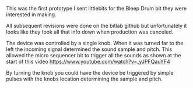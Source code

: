 This was the first prototype I sent littlebits for the Bleep Drum bit they were interested in making. 

All subsequent revisions were done on the bitlab github but unfortunately it looks like they took all that info down when production was canceled. 

The device was controlled by a single knob. When it was turned far to the left the incoming signal determined the sound sample and pitch. This allowed the micro sequencer bit to trigger all the sounds as shown at the start of this video
https://www.youtube.com/watch?v=_yJPFQauYF4

By turning the knob you could have the device be triggered by simple pulses with the knobs location determining the sample and pitch.  

